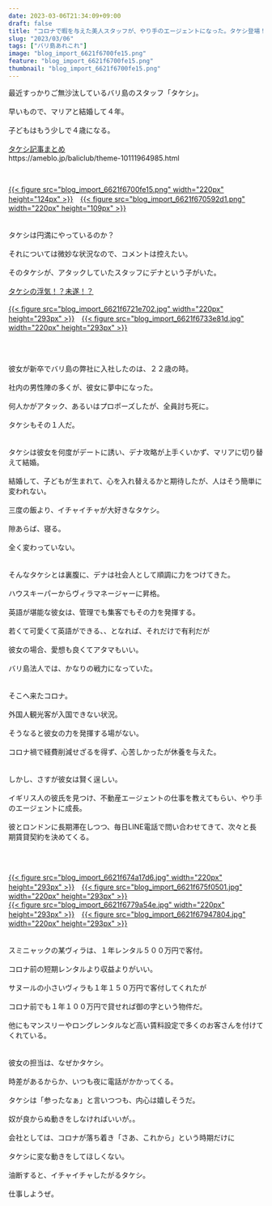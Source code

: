 ```yaml
---
date: 2023-03-06T21:34:09+09:00
draft: false
title: "コロナで暇を与えた美人スタッフが、やり手のエージェントになった。タケシ登場！？"
slug: "2023/03/06"
tags: ["バリ島あれこれ"]
image: "blog_import_6621f6700fe15.png"
feature: "blog_import_6621f6700fe15.png"
thumbnail: "blog_import_6621f6700fe15.png"
---
```

<p>最近すっかりご無沙汰しているバリ島のスタッフ「タケシ」。<br/><br/>早いもので、マリアと結婚して４年。<br/><br/>子どもはもう少しで４歳になる。<br/><br/><a href="theme-10111964985.html" rel="noopener noreferrer" target="_blank">タケシ記事まとめ</a><br/>https://ameblo.jp/baliclub/theme-10111964985.html</p><p> </p><p><a href="blog_import_6621f6700fe15.png">{{< figure src="blog_import_6621f6700fe15.png" width="220px" height="124px" >}}</a>　<a href="blog_import_6621f670592d1.png">{{< figure src="blog_import_6621f670592d1.png" width="220px" height="109px" >}}</a><br/><br/><br/>タケシは円満にやっているのか？<br/><br/>それについては微妙な状況なので、コメントは控えたい。<br/><br/>そのタケシが、アタックしていたスタッフにデナという子がいた。<br/><br/><a href="entry-12578696045.html" rel="noopener noreferrer" target="_blank">タケシの浮気！？未遂！？</a><br/><br/><a href="blog_import_6621f6721e702.jpg">{{< figure src="blog_import_6621f6721e702.jpg" width="220px" height="293px" >}}</a>　<a href="blog_import_6621f6733e81d.jpg">{{< figure src="blog_import_6621f6733e81d.jpg" width="220px" height="293px" >}}</a></p><p> </p><p><br/>彼女が新卒でバリ島の弊社に入社したのは、２２歳の時。<br/><br/>社内の男性陣の多くが、彼女に夢中になった。<br/><br/>何人かがアタック、あるいはプロポーズしたが、全員討ち死に。<br/><br/>タケシもその１人だ。<br/><br/><br/>タケシは彼女を何度がデートに誘い、デナ攻略が上手くいかず、マリアに切り替えて結婚。<br/><br/>結婚して、子どもが生まれて、心を入れ替えるかと期待したが、人はそう簡単に変われない。<br/><br/>三度の飯より、イチャイチャが大好きなタケシ。<br/><br/>隙あらば、寝る。<br/><br/>全く変わっていない。<br/><br/><br/>そんなタケシとは裏腹に、デナは社会人として順調に力をつけてきた。<br/><br/>ハウスキーパーからヴィラマネージャーに昇格。<br/><br/>英語が堪能な彼女は、管理でも集客でもその力を発揮する。<br/><br/>若くて可愛くて英語ができる、、となれば、それだけで有利だが<br/><br/>彼女の場合、愛想も良くてアタマもいい。<br/><br/>バリ島法人では、かなりの戦力になっていた。<br/><br/><br/>そこへ来たコロナ。<br/><br/>外国人観光客が入国できない状況。<br/><br/>そうなると彼女の力を発揮する場がない。<br/><br/>コロナ禍で経費削減せざるを得ず、心苦しかったが休養を与えた。<br/><br/><br/>しかし、さすが彼女は賢く逞しい。<br/><br/>イギリス人の彼氏を見つけ、不動産エージェントの仕事を教えてもらい、やり手のエージェントに成長。<br/><br/>彼とロンドンに長期滞在しつつ、毎日LINE電話で問い合わせてきて、次々と長期賃貸契約を決めてくる。</p><p> </p><p><br/><a href="blog_import_6621f674a17d6.jpg">{{< figure src="blog_import_6621f674a17d6.jpg" width="220px" height="293px" >}}</a>　<a href="blog_import_6621f675f0501.jpg">{{< figure src="blog_import_6621f675f0501.jpg" width="220px" height="293px" >}}</a><br/><a href="blog_import_6621f6779a54e.jpg">{{< figure src="blog_import_6621f6779a54e.jpg" width="220px" height="293px" >}}</a>　<a href="blog_import_6621f67947804.jpg">{{< figure src="blog_import_6621f67947804.jpg" width="220px" height="293px" >}}</a><br/><br/><br/>スミニャックの某ヴィラは、１年レンタル５００万円で客付。<br/><br/>コロナ前の短期レンタルより収益よりがいい。<br/><br/>サヌールの小さいヴィラも１年１５０万円で客付してくれたが<br/><br/>コロナ前でも１年１００万円で貸せれば御の字という物件だ。<br/><br/>他にもマンスリーやロングレンタルなど高い賃料設定で多くのお客さんを付けてくれている。<br/><br/><br/>彼女の担当は、なぜかタケシ。<br/><br/>時差があるからか、いつも夜に電話がかかってくる。<br/><br/>タケシは「参ったなぁ」と言いつつも、内心は嬉しそうだ。<br/><br/>奴が良からぬ動きをしなければいいが。。<br/><br/>会社としては、コロナが落ち着き「さあ、これから」という時期だけに<br/><br/>タケシに変な動きをしてほしくない。<br/><br/>油断すると、イチャイチャしたがるタケシ。<br/><br/>仕事しようぜ。</p>

